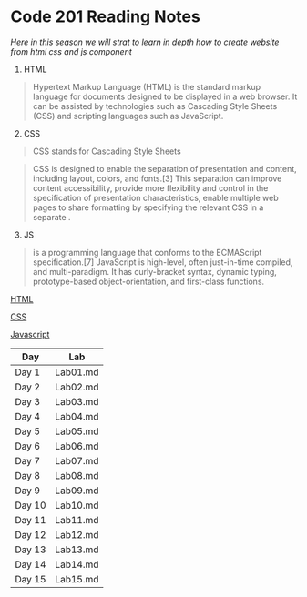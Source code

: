 # Code 201 Reading Notes

*Here in this season we will strat to learn in depth how to create website from html css and js component*


1. HTML

> Hypertext Markup Language (HTML) is the standard markup language for documents designed to be displayed in a web browser. 
It can be assisted by technologies such as Cascading Style Sheets (CSS) and scripting languages such as JavaScript.

2. CSS

> CSS stands for Cascading Style Sheets

> CSS is designed to enable the separation of presentation and content, including layout, colors, and fonts.[3] This separation can improve content accessibility, provide more flexibility and control in the specification of presentation characteristics, 
enable multiple web pages to share formatting by specifying the relevant CSS in a separate .

3. JS

> is a programming language that conforms to the ECMAScript specification.[7] JavaScript is high-level, often just-in-time compiled, and multi-paradigm.
It has curly-bracket syntax, dynamic typing, prototype-based object-orientation, and first-class functions.

[HTML](https://www.w3schools.com/html/)

[CSS](https://www.w3schools.com/css/)

[Javascript](https://www.w3schools.com/js/)

Day | Lab
------------ | -------------
Day 1 | Lab01.md
Day 2 | Lab02.md
Day 3 | Lab03.md
Day 4 | Lab04.md
Day 5 | Lab05.md
Day 6 | Lab06.md
Day 7 | Lab07.md
Day 8 | Lab08.md
Day 9 | Lab09.md
Day 10 | Lab10.md
Day 11 | Lab11.md
Day 12 | Lab12.md
Day 13 | Lab13.md
Day 14 | Lab14.md
Day 15 | Lab15.md
